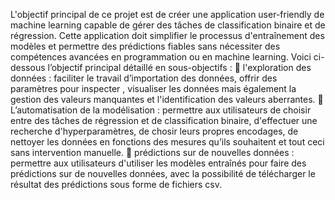 L'objectif principal de ce projet est de créer une application user-friendly de machine
learning capable de gérer des tâches de classification binaire et de régression. Cette
application doit simplifier le processus d'entraînement des modèles et permettre des
prédictions fiables sans nécessiter des compétences avancées en programmation ou
en machine learning. Voici ci-dessous l’objectif principal détaillé en sous-objectifs :
 l'exploration des données : faciliter le travail d’importation des données, offrir
des paramètres pour inspecter , visualiser les données mais également la gestion
des valeurs manquantes et l'identification des valeurs aberrantes.  L’automatisation de la modélisation : permettre aux utilisateurs de choisir entre
des tâches de régression et de classification binaire, d'effectuer une recherche
d'hyperparamètres, de chosir leurs propres encodages, de nettoyer les données
en fonctions des mesures qu’ils souhaitent et tout ceci sans intervention
manuelle.  prédictions sur de nouvelles données : permettre aux utilisateurs d'utiliser les
modèles entraînés pour faire des prédictions sur de nouvelles données, avec la
possibilité de télécharger le résultat des prédictions sous forme de fichiers csv.
